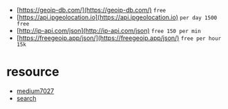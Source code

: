 
* [https://geoip-db.com/](https://geoip-db.com/) `free`
* [https://api.ipgeolocation.io](https://api.ipgeolocation.io) `per day 1500 free`
* [http://ip-api.com/json](http://ip-api.com/json) `free 150 per min`
* [https://freegeoip.app/json/](https://freegeoip.app/json/) `free per hour 15k`


# resource

* [medium7027](https://medium.com/@ipdata_co/what-is-the-best-commercial-ip-geolocation-api-d8195cda7027)
* [search](https://www.google.com/search?rlz=1C1CHBD_enBD830BD830&ei=hrebXPjoDseo9QOaiqnYDA&q=geoip+api&oq=geoip+api&gs_l=psy-ab.3..35i39j0l7j0i22i30l2.2048.4693..5111...0.0..0.140.974.3j6......0....1..gws-wiz.......0i71j0i67j0i131i67j0i131i20i263j0i20i263.ctTTjNl7_zM)

